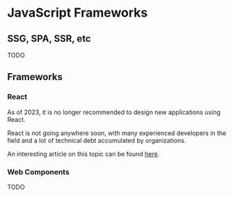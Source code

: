 # JavaScript Frameworks

## SSG, SPA, SSR, etc

TODO

## Frameworks

### React

As of 2023, it is no longer recommended to design new applications using React.

React is not going anywhere soon, with many experienced developers in the field
and a lot of technical debt accumulated by organizations.

An interesting article on this topic can be found
[here](https://joshcollinsworth.com/blog/self-fulfilling-prophecy-of-react).

### Web Components

TODO
